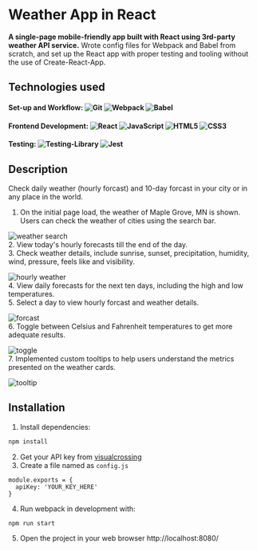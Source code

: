 # Weather App in React
**A single-page mobile-friendly app built with React using 3rd-party weather API service.**
Wrote config files for Webpack and Babel from scratch, and set up the React app with proper testing and tooling without the use of Create-React-App.

## Technologies used
#### Set-up and Workflow: ![Git](https://img.shields.io/badge/git-%23F05033.svg?style=for-the-badge&logo=git&logoColor=white) ![Webpack](https://img.shields.io/badge/webpack-%238DD6F9.svg?style=for-the-badge&logo=webpack&logoColor=black) ![Babel](https://img.shields.io/badge/Babel-F9DC3e?style=for-the-badge&logo=babel&logoColor=black)

#### Frontend Development: ![React](https://img.shields.io/badge/react-%2320232a.svg?style=for-the-badge&logo=react&logoColor=%2361DAFB) ![JavaScript](https://img.shields.io/badge/javascript-%23323330.svg?style=for-the-badge&logo=javascript&logoColor=%23F7DF1E) ![HTML5](https://img.shields.io/badge/html5-%23E34F26.svg?style=for-the-badge&logo=html5&logoColor=white) ![CSS3](https://img.shields.io/badge/css3-%231572B6.svg?style=for-the-badge&logo=css3&logoColor=white)

#### Testing: ![Testing-Library](https://img.shields.io/badge/-TestingLibrary-%23E33332?style=for-the-badge&logo=testing-library&logoColor=white) ![Jest](https://img.shields.io/badge/-jest-%23C21325?style=for-the-badge&logo=jest&logoColor=white)

## Description
Check daily weather (hourly forcast) and 10-day forcast in your city or in any place in the world. 

1. On the initial page load, the weather of Maple Grove, MN is shown. Users can check the weather of cities using the search bar.

![weather search](https://user-images.githubusercontent.com/84343573/179142020-5717b105-75d8-45c4-8455-2247fe2f6617.gif)
</br>
2. View today's hourly forecasts till the end of the day.
</br>
3. Check weather details, include sunrise, sunset, precipitation, humidity, wind, pressure, feels like and visibility.

![hourly weather](https://user-images.githubusercontent.com/84343573/179142875-c297b5aa-ebcd-4734-99b6-0ecf84d2113a.gif)
</br>
4. View daily forecasts for the next ten days, including the high and low temperatures.
</br>
5. Select a day to view hourly forcast and weather details.

![forcast](https://user-images.githubusercontent.com/84343573/179143362-692d44bf-e9d0-449c-b1d7-4291971cff9d.gif)
</br>
6. Toggle between Celsius and Fahrenheit temperatures to get more adequate results.

![toggle](https://user-images.githubusercontent.com/84343573/179143767-4a316350-0d90-4a88-87a1-d0c83f6f89b8.gif)
</br>
7. Implemented custom tooltips to help users understand the metrics presented on the weather cards.

![tooltip](https://user-images.githubusercontent.com/84343573/179144070-9a1090f0-1655-4b16-8e6b-c0f0464968d7.gif)

## Installation
1. Install dependencies:
```bash
npm install
```
2. Get your API key from [visualcrossing](https://www.visualcrossing.com/)
3. Create a file named as `config.js`
```
module.exports = {
  apiKey: 'YOUR_KEY_HERE'
}
```
4. Run webpack in development with:
```bash
npm run start
```
5. Open the project in your web browser http://localhost:8080/ 
